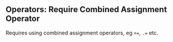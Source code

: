## Operators: Require Combined Assignment Operator

Requires using combined assignment operators, eg `+=`, `.=` etc.
